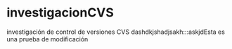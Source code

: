 # investigacionCVS
investigación de control de versiones CVS
dashdkjshadjsakh:::askjdEsta es una prueba de modificación
